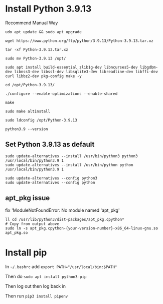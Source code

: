 # Install Python 3.9.13

Recommend Manual Way
```
udo apt update && sudo apt upgrade

wget https://www.python.org/ftp/python/3.9.13/Python-3.9.13.tar.xz

tar -xf Python-3.9.13.tar.xz

sudo mv Python-3.9.13 /opt/

sudo apt install build-essential zlib1g-dev libncurses5-dev libgdbm-dev libnss3-dev libssl-dev libsqlite3-dev libreadline-dev libffi-dev curl libbz2-dev pkg-config make -y

cd /opt/Python-3.9.13/

./configure --enable-optimizations --enable-shared

make

sudo make altinstall

sudo ldconfig /opt/Python-3.9.13

python3.9 --version
```

## Set Python 3.9.13 as default
```
sudo update-alternatives --install /usr/bin/python3 python3 /usr/local/bin/python3.9 1
sudo update-alternatives --install /usr/bin/python python /usr/local/bin/python3.9 1

sudo update-alternatives --config python3
sudo update-alternatives --config python
```

## apt_pkg issue
fix 'ModuleNotFoundError: No module named 'apt_pkg'
```
ll cd /usr/lib/python3/dist-packages/apt_pkg.cpython*
# Copy from output above
sudo ln -s apt_pkg.cpython-{your-version-number}-x86_64-linux-gnu.so apt_pkg.so
```

# Install pip
In `~/.bashrc` add `export PATH="/usr/local/bin:$PATH"`

Then do `sudo apt install python3-pip`

Then log out then log back in

Then run `pip3 install pipenv`
